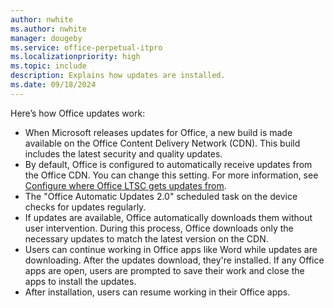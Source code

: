 ```yaml
---
author: nwhite
ms.author: nwhite
manager: dougeby
ms.service: office-perpetual-itpro
ms.localizationpriority: high
ms.topic: include
description: Explains how updates are installed.
ms.date: 09/18/2024
---
```

<!--This file is shared by ltsc/2024/update.md, ltsc/2024/update.md. Headings are driven by article context.-->
Here’s how Office updates work:

- When Microsoft releases updates for Office, a new build is made available on the Office Content Delivery Network (CDN). This build includes the latest security and quality updates.
- By default, Office is configured to automatically receive updates from the Office CDN. You can change this setting. For more information, see [Configure where Office LTSC gets updates from](#update-location).
- The "Office Automatic Updates 2.0" scheduled task on the device checks for updates regularly.
- If updates are available, Office automatically downloads them without user intervention. During this process, Office downloads only the necessary updates to match the latest version on the CDN.
- Users can continue working in Office apps like Word while updates are downloading. After the updates download, they're installed. If any Office apps are open, users are prompted to save their work and close the apps to install the updates.
- After installation, users can resume working in their Office apps.